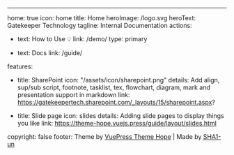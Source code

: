 ---
home: true
icon: home
title: Home
heroImage: /logo.svg
heroText: Gatekeeper Technology
tagline: Internal Documentation
actions:
  - text: How to Use 💡
    link: /demo/
    type: primary

  - text: Docs
    link: /guide/

features:
  - title: SharePoint
    icon: "/assets/icon/sharepoint.png"
    details: Add align, sup/sub script, footnote, tasklist, tex, flowchart, diagram, mark and presentation support in markdown
    link: https://gatekeepertech.sharepoint.com/_layouts/15/sharepoint.aspx?

  - title: Slide page
    icon: slides
    details: Adding slide pages to display things you like
    link: https://theme-hope.vuejs.press/guide/layout/slides.html

copyright: false
footer: Theme by <a href="https://theme-hope.vuejs.press/" target="_blank">VuePress Theme Hope</a> | Made by <a href="https://github.com/SHA1-un" target="_blank">SHA1-un</a>